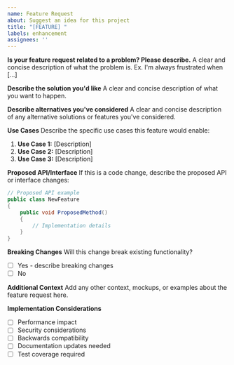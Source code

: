```yaml
---
name: Feature Request
about: Suggest an idea for this project
title: "[FEATURE] "
labels: enhancement
assignees: ''
---
```


**Is your feature request related to a problem? Please describe.**
A clear and concise description of what the problem is. Ex. I'm always frustrated when [...]

**Describe the solution you'd like**
A clear and concise description of what you want to happen.

**Describe alternatives you've considered**
A clear and concise description of any alternative solutions or features you've considered.

**Use Cases**
Describe the specific use cases this feature would enable:

1. **Use Case 1:** [Description]
2. **Use Case 2:** [Description]
3. **Use Case 3:** [Description]

**Proposed API/Interface**
If this is a code change, describe the proposed API or interface changes:

```csharp
// Proposed API example
public class NewFeature
{
    public void ProposedMethod()
    {
        // Implementation details
    }
}
```

**Breaking Changes**
Will this change break existing functionality?
- [ ] Yes - describe breaking changes
- [ ] No

**Additional Context**
Add any other context, mockups, or examples about the feature request here.

**Implementation Considerations**
- [ ] Performance impact
- [ ] Security considerations
- [ ] Backwards compatibility
- [ ] Documentation updates needed
- [ ] Test coverage required